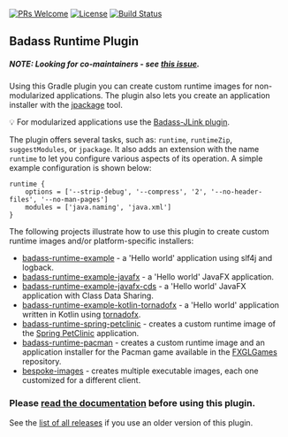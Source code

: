 [![PRs Welcome](https://img.shields.io/badge/PRs-welcome-brightgreen.svg?style=flat-square)](http://makeapullrequest.com)
[![License](https://img.shields.io/badge/License-Apache%202.0-blue.svg)](https://github.com/beryx/badass-runtime-plugin/blob/master/LICENSE)
[![Build Status](https://img.shields.io/github/workflow/status/beryx/badass-runtime-plugin/Java%2017%20Gradle%20CI)](https://github.com/beryx/badass-runtime-plugin/actions?query=workflow%3A%22Java+17+Gradle+CI%22)

## Badass Runtime Plugin ##

##### NOTE: Looking for co-maintainers - see [this issue](https://github.com/beryx/badass-runtime-plugin/issues/135). #####

Using this Gradle plugin you can create custom runtime images for non-modularized applications.
The plugin also lets you create an application installer with the [jpackage](https://openjdk.java.net/jeps/392) tool.


:bulb: For modularized applications use the [Badass-JLink plugin](https://badass-jlink-plugin.beryx.org/releases/latest/).

The plugin offers several tasks, such as: `runtime`, `runtimeZip`, `suggestModules`, or `jpackage`.
It also adds an extension with the name `runtime` to let you configure various aspects of its operation.
A simple example configuration is shown below:

```
runtime {
    options = ['--strip-debug', '--compress', '2', '--no-header-files', '--no-man-pages']
    modules = ['java.naming', 'java.xml']
}
```

The following projects illustrate how to use this plugin to create custom runtime images and/or platform-specific installers:
- [badass-runtime-example](https://github.com/beryx-gist/badass-runtime-example) - a 'Hello world' application using slf4j and logback.
- [badass-runtime-example-javafx](https://github.com/beryx-gist/badass-runtime-example-javafx) - a 'Hello world' JavaFX application.
- [badass-runtime-example-javafx-cds](https://github.com/beryx-gist/badass-runtime-example-javafx-cds) - a 'Hello world' JavaFX application with Class Data Sharing.
- [badass-runtime-example-kotlin-tornadofx](https://github.com/beryx-gist/badass-runtime-example-kotlin-tornadofx) - a 'Hello world' application written in Kotlin using [tornadofx](https://github.com/edvin/tornadofx).
- [badass-runtime-spring-petclinic](https://github.com/beryx-gist/badass-runtime-spring-petclinic) - creates a custom runtime image of the [Spring PetClinic](https://github.com/spring-projects/spring-petclinic) application.
- [badass-runtime-pacman](https://github.com/beryx-gist/badass-runtime-pacman) - creates a custom runtime image and an application installer for the Pacman game available in the [FXGLGames](https://github.com/AlmasB/FXGLGames) repository.
- [bespoke-images](https://github.com/PaulWinstone/demoModule) - creates multiple executable images, each one customized for a different client.



### Please [read the documentation](https://badass-runtime-plugin.beryx.org/releases/latest/) before using this plugin.

See the [list of all releases](https://github.com/beryx/badass-runtime-plugin/blob/gh-pages/releases.md) if you use an older version of this plugin. 
